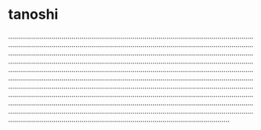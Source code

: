 # tanoshi

........................................................................................................................................................................................................................................................................................................................................................................................................................................................................................................................................................................................................................................................................................................................................................................................................................................................................................................................................................................................................................................................................................................................................................................................................................................................................................................................................................................................................